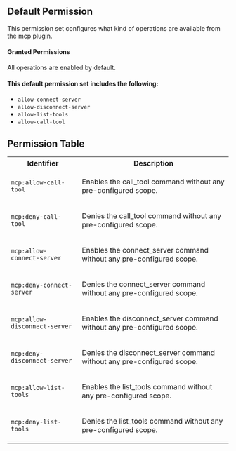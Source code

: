 ## Default Permission

This permission set configures what kind of
operations are available from the mcp plugin.

#### Granted Permissions

All operations are enabled by default.

#### This default permission set includes the following:

- `allow-connect-server`
- `allow-disconnect-server`
- `allow-list-tools`
- `allow-call-tool`

## Permission Table

<table>
<tr>
<th>Identifier</th>
<th>Description</th>
</tr>


<tr>
<td>

`mcp:allow-call-tool`

</td>
<td>

Enables the call_tool command without any pre-configured scope.

</td>
</tr>

<tr>
<td>

`mcp:deny-call-tool`

</td>
<td>

Denies the call_tool command without any pre-configured scope.

</td>
</tr>

<tr>
<td>

`mcp:allow-connect-server`

</td>
<td>

Enables the connect_server command without any pre-configured scope.

</td>
</tr>

<tr>
<td>

`mcp:deny-connect-server`

</td>
<td>

Denies the connect_server command without any pre-configured scope.

</td>
</tr>

<tr>
<td>

`mcp:allow-disconnect-server`

</td>
<td>

Enables the disconnect_server command without any pre-configured scope.

</td>
</tr>

<tr>
<td>

`mcp:deny-disconnect-server`

</td>
<td>

Denies the disconnect_server command without any pre-configured scope.

</td>
</tr>

<tr>
<td>

`mcp:allow-list-tools`

</td>
<td>

Enables the list_tools command without any pre-configured scope.

</td>
</tr>

<tr>
<td>

`mcp:deny-list-tools`

</td>
<td>

Denies the list_tools command without any pre-configured scope.

</td>
</tr>
</table>
